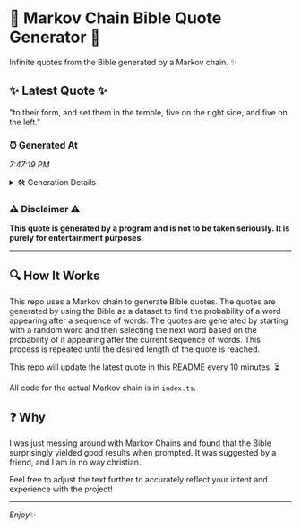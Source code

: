 # 📖 Markov Chain Bible Quote Generator 📖

Infinite quotes from the Bible generated by a Markov chain. ✨

## ✨ Latest Quote ✨
"to their form, and set them in the temple, five on the right side, and five on the left."

### ⏰ Generated At
*7:47:19 PM*

<details>
    <summary>🛠️ Generation Details</summary>
    <p>
        <strong>🌱 Seed:</strong> to<br>
        <strong>🔄 Iterations:</strong> 18<br>
        <strong>📜 Context History:</strong><br>[ to ]: their<br>[ to, their ]: form,<br>[ to, their, form, ]: and<br>[ to, their, form,, and ]: set<br>[ to, their, form,, and, set ]: them<br>[ to, their, form,, and, set, them ]: in<br>[ their, form,, and, set, them, in ]: the<br>[ form,, and, set, them, in, the ]: temple,<br>[ and, set, them, in, the, temple, ]: five<br>[ set, them, in, the, temple,, five ]: on<br>[ them, in, the, temple,, five, on ]: the<br>[ in, the, temple,, five, on, the ]: right<br>[ the, temple,, five, on, the, right ]: side,<br>[ temple,, five, on, the, right, side, ]: and<br>[ five, on, the, right, side,, and ]: five<br>[ on, the, right, side,, and, five ]: on<br>[ the, right, side,, and, five, on ]: the<br>[ right, side,, and, five, on, the ]: left.<br>
    </p>
</details>

### ⚠️ Disclaimer ⚠️
**This quote is generated by a program and is not to be taken seriously. It is purely for entertainment purposes.**

---

## 🔍 How It Works

This repo uses a Markov chain to generate Bible quotes. The quotes are generated by using the Bible as a dataset to find the probability of a word appearing after a sequence of words. The quotes are generated by starting with a random word and then selecting the next word based on the probability of it appearing after the current sequence of words. This process is repeated until the desired length of the quote is reached.

This repo will update the latest quote in this README every 10 minutes. ⏳

All code for the actual Markov chain is in `index.ts`.

## ❓ Why

I was just messing around with Markov Chains and found that the Bible surprisingly yielded good results when prompted. 
It was suggested by a friend, and I am in no way christian.

Feel free to adjust the text further to accurately reflect your intent and experience with the project!

---

*Enjoy*✨
